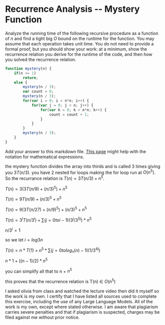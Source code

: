 # Recurrence Analysis -- Mystery Function

Analyze the running time of the following recursive procedure as a function of
$n$ and find a tight big $O$ bound on the runtime for the function. You may
assume that each operation takes unit time. You do not need to provide a formal
proof, but you should show your work: at a minimum, show the recurrence relation
you derive for the runtime of the code, and then how you solved the recurrence
relation.

```javascript
function mystery(n) {
    if(n <= 1)
        return;
    else {
        mystery(n / 3);
        var count = 0;
        mystery(n / 3);
        for(var i = 0; i < n*n; i++) {
            for(var j = 0; j < n; j++) {
                for(var k = 0; k < n*n; k++) {
                    count = count + 1;
                }
            }
        }
        mystery(n / 3);
    }
}
```

Add your answer to this markdown file. [This
page](https://docs.github.com/en/get-started/writing-on-github/working-with-advanced-formatting/writing-mathematical-expressions)
might help with the notation for mathematical expressions.

the mystery function divides the array into thirds and is called 3 times giving you $3T(n/3)$. you have 2 nested for loops making the for loop run at $O(n^5)$. So the recurrance relation is $T(n) = 3T(n/3) + n^5$.

$T(n) = 3(3T(n/9) + (n/3)^5) + n^5$

$T(n) = 9T(n/9) + (n/3)^5 + n^5$

$T(n) = 9(3T(n/27) + (n/9)^5) + (n/3)^5 + n^5$

$T(n) = 3^i T(n/3^i) + ∑ (j = 0 to i - 1) (3^j / 3^{5j}) * n^5$

$n/3^i = 1$

so we let $i = log3n$

$T(n) = n * T(1) + n^5 * ∑ (j = 0 to log₃(n) - 1) (1 / 3^{4j})$

$n * 1 + ((n - 1) / 2) * n^5$

you can simplify all that to n + $n^5$

this proves that the recurrence relation is T(n) ∈ $O(n^5)$

I asked olivia from class and watched the lecture video then did it myself so the work is my own.
I certify that I have listed all sources used to complete this exercise, including the use of any Large Language Models. All of the work is my own, except where stated otherwise. I am aware that plagiarism carries severe penalties and that if plagiarism is suspected, charges may be filed against me without prior notice.
